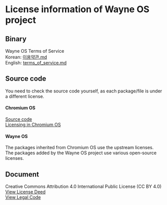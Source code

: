 # License information of Wayne OS project

## Binary
Wayne OS Terms of Service
<br>Korean: [이용약관.md](https://github.com/wayne-incorporated/wayne-os/blob/main/docs/ko/%EB%B9%84%EC%A6%88%EB%8B%88%EC%8A%A4/%EC%9D%B4%EC%9A%A9%EC%95%BD%EA%B4%80.md)
<br>English: [terms_of_service.md](https://github.com/wayne-incorporated/wayne-os/blob/main/docs/en/business/terms_of_service.md)

## Source code
You need to check the source code yourself, as each package/file is under a different license.
#### Chromium OS
[Source code](https://chromium.googlesource.com/)
<br>[Licensing in Chromium OS](https://www.chromium.org/chromium-os/licensing/)
#### Wayne OS
The packages inherited from Chromium OS use the upstream licenses.
<br>The packages added by the Wayne OS project use various open-source licenses.

## Document
Creative Commons Attribution 4.0 International Public License (CC BY 4.0)
<br> [View License Deed](https://creativecommons.org/licenses/by/4.0/)
<br> [View Legal Code](https://creativecommons.org/licenses/by/4.0/legalcode)
